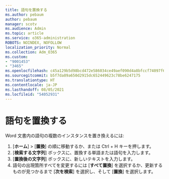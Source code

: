 ```yaml
---
title: 語句を置換する
ms.author: pebaum
author: pebaum
manager: scotv
ms.audience: Admin
ms.topic: article
ms.service: o365-administration
ROBOTS: NOINDEX, NOFOLLOW
localization_priority: Normal
ms.collection: Adm_O365
ms.custom:
- "9001453"
- "3465"
ms.openlocfilehash: c45a129b5d98bcd472e586034ce49aef090d4a8bfccf74097f6df8b0f5379184
ms.sourcegitcommit: b5f7da89a650d2915dc652449623c78be6247175
ms.translationtype: HT
ms.contentlocale: ja-JP
ms.lasthandoff: 08/05/2021
ms.locfileid: "54052931"
---
```

# <a name="replace-a-word-or-phrase"></a>語句を置換する

Word 文書内の語句の複数のインスタンスを置き換えるには:

1. [**ホーム**] >  [**置換**] の順に移動するか、または Ctrl + H キーを押します。
2. [**検索する文字列**] ボックスに、置換する単語または語句を入力します。 
3. [**置換後の文字列**] ボックスに、新しいテキストを入力します。
3. 語句の出現箇所すべてを変更するには [**すべて置換**] を選択するか、更新するものが見つかるまで [**次を検索**] を選択し、そして [**置換**] を選択します。